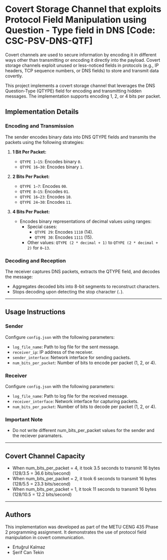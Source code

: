 # Covert Storage Channel that exploits Protocol Field Manipulation using Question - Type field in DNS [Code: CSC-PSV-DNS-QTF]

Covert channels are used to secure information by encoding it in different ways other than transmitting or encoding it directly into the payload. Covert storage channels exploit unused or less-noticed fields in protocols (e.g., IP headers, TCP sequence numbers, or DNS fields) to store and transmit data covertly.


This project implements a covert storage channel that leverages the DNS Question-Type (QTYPE) field for encoding and transmitting hidden messages. The implementation supports encoding 1, 2, or 4 bits per packet.


## Implementation Details

### Encoding and Transmission
The sender encodes binary data into DNS QTYPE fields and transmits the packets using the following strategies:

1. **1 Bit Per Packet:**
   - `QTYPE 1–15`: Encodes binary `0`.
   - `QTYPE 16–30`: Encodes binary `1`.

2. **2 Bits Per Packet:**
   - `QTYPE 1–7`: Encodes `00`.
   - `QTYPE 8–15`: Encodes `01`.
   - `QTYPE 16–23`: Encodes `10`.
   - `QTYPE 24–30`: Encodes `11`.

3. **4 Bits Per Packet:**
   - Encodes binary representations of decimal values using ranges:
     - Special cases:
       - `QTYPE 29`: Encodes `1110` (14).
       - `QTYPE 30`: Encodes `1111` (15).
     - Other values: `QTYPE (2 * decimal + 1)` to `QTYPE (2 * decimal + 2)` for `0–13`.

### Decoding and Reception
The receiver captures DNS packets, extracts the QTYPE field, and decodes the message:
- Aggregates decoded bits into 8-bit segments to reconstruct characters.
- Stops decoding upon detecting the stop character (`.`).



---

## Usage Instructions

### Sender
Configure `config.json` with the following parameters:
   - `log_file_name`: Path to log file for the sent message.
   - `receiver_ip`: IP address of the receiver.
   - `sender_interface`: Network interface for sending packets.
   - `num_bits_per_packet`: Number of bits to encode per packet (1, 2, or 4).

### Receiver
Configure `config.json` with the following parameters:
   - `log_file_name`: Path to log file for the received message.
   - `receiver_interface`: Network interface for capturing packets.
   - `num_bits_per_packet`: Number of bits to decode per packet (1, 2, or 4).

### Important Note
   - Do not write different num_bits_per_packet values for the sender and the reciever paramaters.
---

## Covert Channel Capacity

- When num_bits_per_packet = 4, it took 3.5 seconds to transmit 16 bytes (128/3.5 = 36.6 bits/second)
- When num_bits_per_packet = 2, it took 6 seconds to transmit 16 bytes (128/5.5 = 23.3 bits/second)
- When num_bits_per_packet = 1, it took 11 seconds to transmit 16 bytes (128/10.5 = 12.2 bits/second)

---

## Authors
This implementation was developed as part of the METU CENG 435 Phase 2 programming assignment. It demonstrates the use of protocol field manipulation in covert communication.

- Ertuğrul Kalmaz
- Şerif Can Tekin